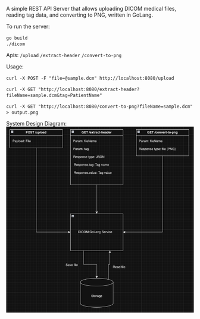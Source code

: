 A simple REST API Server that allows uploading DICOM medical files, reading tag data, and converting to PNG, written in GoLang.

To run the server:
```
go build
./dicom
```

Apis:
`/upload`
`/extract-header`
`/convert-to-png`

Usage:
```
curl -X POST -F "file=@sample.dcm" http://localhost:8080/upload
```
```
curl -X GET "http://localhost:8080/extract-header?fileName=sample.dcm&tag=PatientName"
```
```
curl -X GET "http://localhost:8080/convert-to-png?fileName=sample.dcm" > output.png
```

System Design Diagram:
![alt text](https://github.com/healyr22/dicomApi/blob/main/system_design.png?raw=true)
